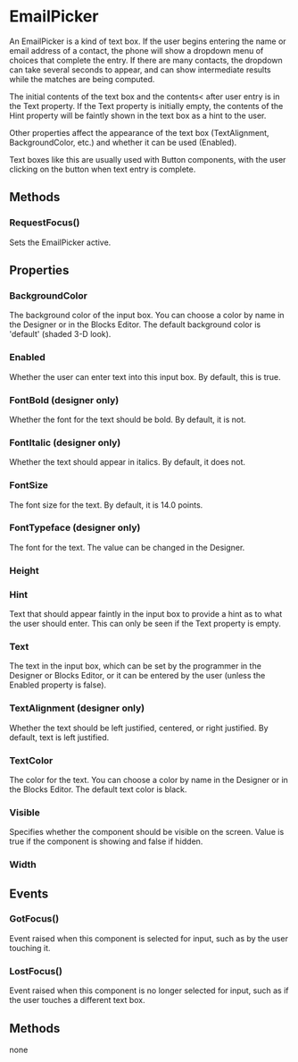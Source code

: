 # EmailPicker

An EmailPicker is a kind of text box. If the user begins entering the name or email address of a contact, the phone will show a dropdown menu of choices that complete the entry. If there are many contacts, the dropdown can take several seconds to appear, and can show intermediate results while the matches are being computed.

The initial contents of the text box and the contents&lt; after user entry is in the Text property. If the Text property is initially empty, the contents of the Hint property will be faintly shown in the text box as a hint to the user.

Other properties affect the appearance of the text box \(TextAlignment, BackgroundColor, etc.\) and whether it can be used \(Enabled\).

Text boxes like this are usually used with Button components, with the user clicking on the button when text entry is complete.

## Methods

### RequestFocus\(\)

Sets the EmailPicker active.

## Properties

### BackgroundColor

The background color of the input box. You can choose a color by name in the Designer or in the Blocks Editor. The default background color is 'default' \(shaded 3-D look\).

### Enabled

Whether the user can enter text into this input box. By default, this is true.

### FontBold \(designer only\)

Whether the font for the text should be bold. By default, it is not.

### FontItalic \(designer only\)

Whether the text should appear in italics. By default, it does not.

### FontSize

The font size for the text. By default, it is 14.0 points.

### FontTypeface \(designer only\)

The font for the text. The value can be changed in the Designer.

### Height

### Hint

Text that should appear faintly in the input box to provide a hint as to what the user should enter. This can only be seen if the Text property is empty.

### Text

The text in the input box, which can be set by the programmer in the Designer or Blocks Editor, or it can be entered by the user \(unless the Enabled property is false\).

### TextAlignment \(designer only\)

Whether the text should be left justified, centered, or right justified. By default, text is left justified.

### TextColor

The color for the text. You can choose a color by name in the Designer or in the Blocks Editor. The default text color is black.

### Visible

Specifies whether the component should be visible on the screen. Value is true if the component is showing and false if hidden.

### Width

## Events

### GotFocus\(\)

Event raised when this component is selected for input, such as by the user touching it.

### LostFocus\(\)

Event raised when this component is no longer selected for input, such as if the user touches a different text box.

## Methods

none

